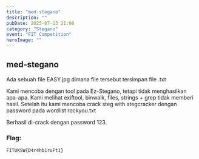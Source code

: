 ```yaml
---
title: "med-stegano"
description: ""
pubDate: 2025-07-13 21:00
category: "Stegano"
event: "FIT Competition"
heroImage: ""
---
```


## med-stegano

Ada sebuah file EASY.jpg dimana file tersebut tersimpan file .txt

Kami mencoba dengan tool pada Ez-Stegano, tetapi tidak menghasilkan apa-apa. Kami melihat exiftool, binwalk, files, strings + grep tidak memberi hasil. Setelah itu kami mencoba crack steg with stegcracker dengan password pada wordlist rockyou.txt

Berhasil di-crack dengan password 123.

### Flag:

```
FITUKSW{D4r4hb1ruFt1}
```
